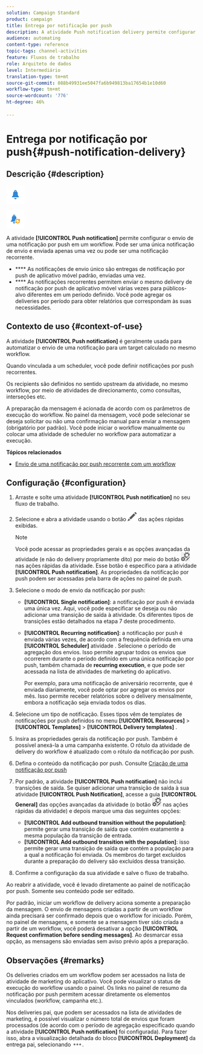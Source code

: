 ```yaml
---
solution: Campaign Standard
product: campaign
title: Entrega por notificação por push
description: A atividade Push notification delivery permite configurar o envio de uma única notificação por push ou de uma notificação por push recorrente em um workflow.
audience: automating
content-type: reference
topic-tags: channel-activities
feature: Fluxos de trabalho
role: Arquiteto de dados
level: Intermediário
translation-type: tm+mt
source-git-commit: 088b49931ee5047fa6b949813ba17654b1e10d60
workflow-type: tm+mt
source-wordcount: '776'
ht-degree: 46%

---
```



# Entrega por notificação por push{#push-notification-delivery}

## Descrição {#description}

![](assets/push.png)

![](assets/recurrentpush.png)

A atividade **[!UICONTROL Push notification]** permite configurar o envio de uma notificação por push em um workflow. Pode ser uma única notificação de envio e enviada apenas uma vez ou pode ser uma notificação recorrente.

* **** As notificações de envio único são entregas de notificação por push de aplicativo móvel padrão, enviadas uma vez.
* **** As notificações recorrentes permitem enviar o mesmo delivery de notificação por push de aplicativo móvel várias vezes para públicos-alvo diferentes em um período definido. Você pode agregar os deliveries por período para obter relatórios que correspondam às suas necessidades.

## Contexto de uso {#context-of-use}

A atividade **[!UICONTROL Push notification]** é geralmente usada para automatizar o envio de uma notificação para um target calculado no mesmo workflow.

Quando vinculada a um scheduler, você pode definir notificações por push recorrentes.

Os recipients são definidos no sentido upstream da atividade, no mesmo workflow, por meio de atividades de direcionamento, como consultas, interseções etc.

A preparação da mensagem é acionada de acordo com os parâmetros de execução do workflow. No painel da mensagem, você pode selecionar se deseja solicitar ou não uma confirmação manual para enviar a mensagem (obrigatório por padrão). Você pode iniciar o workflow manualmente ou colocar uma atividade de scheduler no workflow para automatizar a execução.

**Tópicos relacionados**

* [Envio de uma notificação por push recorrente com um workflow](../../automating/using/recurring-push-notifications.md)

## Configuração {#configuration}

1. Arraste e solte uma atividade **[!UICONTROL Push notification]** no seu fluxo de trabalho.
1. Selecione e abra a atividade usando o botão ![](assets/edit_darkgrey-24px.png) das ações rápidas exibidas.

   >[!NOTE]
   >
   >Você pode acessar as propriedades gerais e as opções avançadas da atividade (e não do delivery propriamente dito) por meio do botão ![](assets/dlv_activity_params-24px.png) nas ações rápidas da atividade. Esse botão é específico para a atividade **[!UICONTROL Push notification]**. As propriedades da notificação por push podem ser acessadas pela barra de ações no painel de push.

1. Selecione o modo de envio da notificação por push:

   * **[!UICONTROL Single notification]**: a notificação por push é enviada uma única vez. Aqui, você pode especificar se deseja ou não adicionar uma transição de saída à atividade. Os diferentes tipos de transições estão detalhados na etapa 7 deste procedimento.
   * **[!UICONTROL Recurring notification]**: a notificação por push é enviada várias vezes, de acordo com a frequência definida em uma  **[!UICONTROL Scheduler]** atividade . Selecione o período de agregação dos envios. Isso permite agrupar todos os envios que ocorrerem durante o período definido em uma única notificação por push, também chamada de **recurring execution**, e que pode ser acessada na lista de atividades de marketing do aplicativo.

      Por exemplo, para uma notificação de aniversário recorrente, que é enviada diariamente, você pode optar por agregar os envios por mês. Isso permite receber relatórios sobre o delivery mensalmente, embora a notificação seja enviada todos os dias.

1. Selecione um tipo de notificação. Esses tipos vêm de templates de notificações por push definidos no menu **[!UICONTROL Resources]** > **[!UICONTROL Templates]** > **[!UICONTROL Delivery templates]** .
1. Insira as propriedades gerais da notificação por push. Também é possível anexá-la a uma campanha existente. O rótulo da atividade de delivery do workflow é atualizado com o rótulo da notificação por push.
1. Defina o conteúdo da notificação por push. Consulte [Criação de uma notificação por push](../../channels/using/preparing-and-sending-a-push-notification.md)
1. Por padrão, a atividade **[!UICONTROL Push notification]** não inclui transições de saída. Se quiser adicionar uma transição de saída à sua atividade **[!UICONTROL Push Notification]**, acesse a guia **[!UICONTROL General]** das opções avançadas da atividade (o botão ![](assets/dlv_activity_params-24px.png) nas ações rápidas da atividade) e depois marque uma das seguintes opções:

   * **[!UICONTROL Add outbound transition without the population]**: permite gerar uma transição de saída que contém exatamente a mesma população da transição de entrada.
   * **[!UICONTROL Add outbound transition with the population]**: isso permite gerar uma transição de saída que contém a população para a qual a notificação foi enviada. Os membros do target excluídos durante a preparação do delivery são excluídos dessa transição.

1. Confirme a configuração da sua atividade e salve o fluxo de trabalho.

Ao reabrir a atividade, você é levado diretamente ao painel de notificação por push. Somente seu conteúdo pode ser editado.

Por padrão, iniciar um workflow de delivery aciona somente a preparação da mensagem. O envio de mensagens criadas a partir de um workflow ainda precisará ser confirmado depois que o workflow for iniciado. Porém, no painel de mensagens, e somente se a mensagem tiver sido criada a partir de um workflow, você poderá desativar a opção **[!UICONTROL Request confirmation before sending messages]**. Ao desmarcar essa opção, as mensagens são enviadas sem aviso prévio após a preparação.

## Observações {#remarks}

Os deliveries criados em um workflow podem ser acessados na lista de atividade de marketing do aplicativo. Você pode visualizar o status de execução do workflow usando o painel. Os links no painel de resumo da notificação por push permitem acessar diretamente os elementos vinculados (workflow, campanha etc.).

Nos deliveries pai, que podem ser acessados na lista de atividades de marketing, é possível visualizar o número total de envios que foram processados (de acordo com o período de agregação especificado quando a atividade **[!UICONTROL Push notification]** foi configurada). Para fazer isso, abra a visualização detalhada do bloco **[!UICONTROL Deployment]** da entrega pai, selecionando ![](assets/wkf_dlv_detail_button.png).
